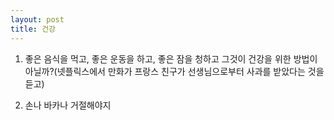 ```yaml
---
layout: post
title: 건강
---
```


1. 좋은 음식을 먹고, 좋은 운동을 하고, 좋은 잠을 청하고 그것이 건강을 위한 방법이 아닐까?(넷플릭스에서 만화가 프랑스 친구가 선생님으로부터 사과를 받았다는 것을 듣고)

2. 손나 바카나 거절해야지